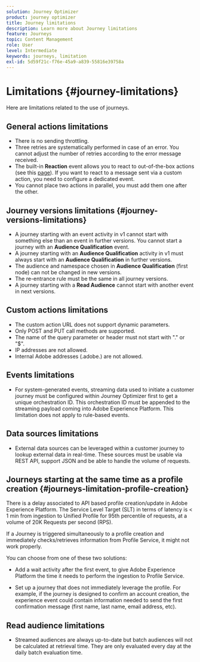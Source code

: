 ```yaml
---
solution: Journey Optimizer
product: journey optimizer
title: Journey limitations
description: Learn more about Journey limitations
feature: Journeys
topic: Content Management
role: User
level: Intermediate
keywords: journeys, limitation
exl-id: 5d59f21c-f76e-45a9-a839-55816e39758a
---
```

# Limitations {#journey-limitations}

Here are limitations related to the use of journeys.

## General actions limitations

* There is no sending throttling. 
* Three retries are systematically performed in case of an error. You cannot adjust the number of retries according to the error message received. 
* The built-in **Reaction** event allows you to react to out-of-the-box actions (see this [page](../building-journeys/reaction-events.md)). If you want to react to a message sent via a custom action, you need to configure a dedicated event. 
* You cannot place two actions in parallel, you must add them one after the other.

## Journey versions limitations {#journey-versions-limitations}

* A journey starting with an event activity in v1 cannot start with something else than an event in further versions. You cannot start a journey with an **Audience Qualification** event. 
* A journey starting with an **Audience Qualification** activity in v1 must always start with an **Audience Qualification** in further versions. 
* The audience and namespace chosen in **Audience Qualification** (first node) can not be changed in new versions.
* The re-entrance rule must be the same in all journey versions.
* A journey starting with a **Read Audience** cannot start with another event in next versions.
 
## Custom actions limitations

* The custom action URL does not support dynamic parameters. 
* Only POST and PUT call methods are supported. 
* The name of the query parameter or header must not start with "." or "$". 
* IP addresses are not allowed. 
* Internal Adobe addresses (.adobe.) are not allowed.
 
## Events limitations

* For system-generated events, streaming data used to initiate a customer journey must be configured within Journey Optimizer first to get a unique orchestration ID. This orchestration ID must be appended to the streaming payload coming into Adobe Experience Platform. This limitation does not apply to rule-based events.
 
## Data sources limitations

* External data sources can be leveraged within a customer journey to lookup external data in real-time. These sources must be usable via REST API, support JSON and be able to handle the volume of requests.

## Journeys starting at the same time as a profile creation {#journeys-limitation-profile-creation}
 
There is a delay associated to API based profile creation/update in Adobe Experience Platform. The Service Level Target (SLT) in terms of latency is < 1 min from ingestion to Unified Profile for 95th percentile of requests, at a volume of 20K Requests per second (RPS).

If a Journey is triggered simultaneously to a profile creation and immediately checks/retrieves information from Profile Service, it might not work properly.

You can choose from one of these two solutions:

* Add a wait activity after the first event, to give Adobe Experience Platform the time it needs to perform the ingestion to Profile Service.

* Set up a journey that does not immediately leverage the profile. For example, if the journey is designed to confirm an account creation, the experience event could contain information needed to send the first confirmation message (first name, last name, email address, etc). 

## Read audience limitations

* Streamed audiences are always up-to-date but batch audiences will not be calculated at retrieval time. They are only evaluated every day at the daily batch evaluation time.
